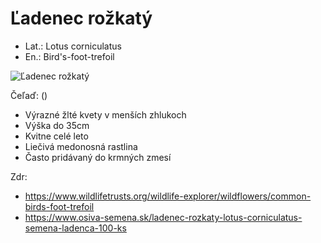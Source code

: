 # Ľadenec rožkatý
- Lat.: Lotus corniculatus
- En.: Bird's-foot-trefoil

![Ľadenec rožkatý](./trefoil.jpg "Ľadenec rožkatý")

Čeľaď: ()

- Výrazné žlté kvety v menších zhlukoch
- Výška do 35cm
- Kvitne celé leto
- Liečivá medonosná rastlina
- Často pridávaný do krmných zmesí

Zdr:
- https://www.wildlifetrusts.org/wildlife-explorer/wildflowers/common-birds-foot-trefoil
- https://www.osiva-semena.sk/ladenec-rozkaty-lotus-corniculatus-semena-ladenca-100-ks
